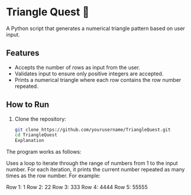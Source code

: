 # Triangle Quest 🔺

A Python script that generates a numerical triangle pattern based on user input.

## Features
- Accepts the number of rows as input from the user.
- Validates input to ensure only positive integers are accepted.
- Prints a numerical triangle where each row contains the row number repeated.

## How to Run
1. Clone the repository:
   ```bash
   git clone https://github.com/yourusername/TriangleQuest.git
   cd TriangleQuest
   Explanation
The program works as follows:

Uses a loop to iterate through the range of numbers from 1 to the input number.
For each iteration, it prints the current number repeated as many times as the row number.
For example:

Row 1: 1
Row 2: 22
Row 3: 333
Row 4: 4444
Row 5: 55555